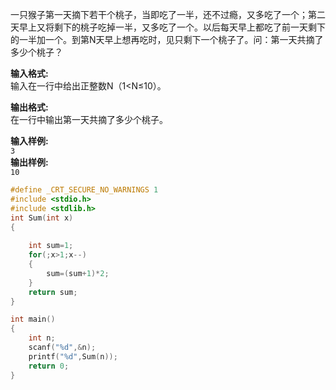 一只猴子第一天摘下若干个桃子，当即吃了一半，还不过瘾，又多吃了一个；第二天早上又将剩下的桃子吃掉一半，又多吃了一个。以后每天早上都吃了前一天剩下的一半加一个。到第N天早上想再吃时，见只剩下一个桃子了。问：第一天共摘了多少个桃子？

**输入格式:**  
输入在一行中给出正整数N（1<N≤10）。

**输出格式:**  
在一行中输出第一天共摘了多少个桃子。

**输入样例:**  
`3`  
**输出样例:**  
`10`  
```c
#define _CRT_SECURE_NO_WARNINGS 1
#include <stdio.h>
#include <stdlib.h>
int Sum(int x)
{
    
    int sum=1;
    for(;x>1;x--)
    {
        sum=(sum+1)*2;
    }
    return sum;
}

int main()
{
    int n;
    scanf("%d",&n);
    printf("%d",Sum(n));
    return 0;
}
```
